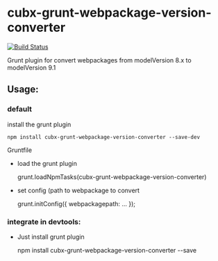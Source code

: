 # cubx-grunt-webpackage-version-converter

[![Build Status](https://travis-ci.org/cubbles/cubx-grunt-webpackage-version-converter.svg?branch=master)](https://travis-ci.org/cubbles/cubx-grunt-webpackage-version-converter)

Grunt plugin for convert webpackages from modelVersion 8.x to modelVersion 9.1
 
## Usage:

### default

install the grunt plugin 
    
    npm install cubx-grunt-webpackage-version-converter --save-dev

Gruntfile

* load the grunt plugin
    
    
    grunt.loadNpmTasks(cubx-grunt-webpackage-version-converter)
        
* set config (path to webpackage to convert 
    
        
    grunt.initConfig({
       webpackagepath: ...
    });

 
### integrate in devtools: 
* Just install grunt plugin
  
  
    npm install cubx-grunt-webpackage-version-converter --save
 

